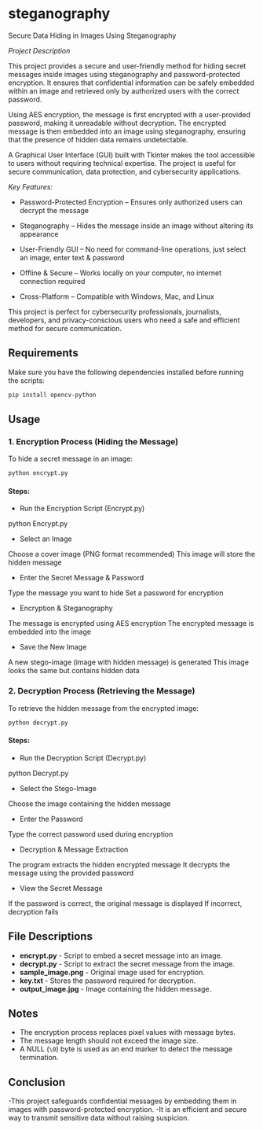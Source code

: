 # steganography

 Secure Data Hiding in Images Using Steganography


*Project Description*

This project provides a secure and user-friendly method for hiding secret messages inside images using steganography and password-protected encryption. It ensures that confidential information can be safely embedded within an image and retrieved only by authorized users with the correct password.

Using AES encryption, the message is first encrypted with a user-provided password, making it unreadable without decryption. The encrypted message is then embedded into an image using steganography, ensuring that the presence of hidden data remains undetectable.

A Graphical User Interface (GUI) built with Tkinter makes the tool accessible to users without requiring technical expertise. The project is useful for secure communication, data protection, and cybersecurity applications.

*Key Features:*

- Password-Protected Encryption – Ensures only authorized users can decrypt the message

- Steganography – Hides the message inside an image without altering its appearance

- User-Friendly GUI – No need for command-line operations, just select an image, enter text & password

- Offline & Secure – Works locally on your computer, no internet connection required

- Cross-Platform – Compatible with Windows, Mac, and Linux

This project is perfect for cybersecurity professionals, journalists, developers, and privacy-conscious users who need a safe and efficient method for secure communication. 

## Requirements

Make sure you have the following dependencies installed before running the scripts:

```sh
pip install opencv-python
```

## Usage

### 1. Encryption Process (Hiding the Message)

To hide a secret message in an image:

```sh
python encrypt.py
```

#### Steps:

- Run the Encryption Script (Encrypt.py)

python Encrypt.py

- Select an Image

Choose a cover image (PNG format recommended)
This image will store the hidden message

- Enter the Secret Message & Password

Type the message you want to hide
Set a password for encryption

- Encryption & Steganography

The message is encrypted using AES encryption
The encrypted message is embedded into the image

- Save the New Image

A new stego-image (image with hidden message) is generated
This image looks the same but contains hidden data


### 2.  Decryption Process (Retrieving the Message)

To retrieve the hidden message from the encrypted image:

```sh
python decrypt.py
```

#### Steps:

- Run the Decryption Script (Decrypt.py)

python Decrypt.py

- Select the Stego-Image

Choose the image containing the hidden message

- Enter the Password

Type the correct password used during encryption

- Decryption & Message Extraction

The program extracts the hidden encrypted message
It decrypts the message using the provided password

- View the Secret Message

If the password is correct, the original message is displayed
If incorrect, decryption fails

## File Descriptions

- **encrypt.py** - Script to embed a secret message into an image.
- **decrypt.py** - Script to extract the secret message from the image.
- **sample_image.png** - Original image used for encryption.
- **key.txt** - Stores the password required for decryption.
- **output_image.jpg** - Image containing the hidden message.



## Notes

- The encryption process replaces pixel values with message bytes.
- The message length should not exceed the image size.
- A NULL (`\0`) byte is used as an end marker to detect the message termination.


## Conclusion

-This project safeguards confidential messages by embedding them in images with password-protected encryption. 
-It is an efficient and secure way to transmit sensitive data without raising suspicion.

